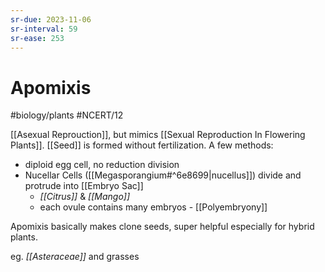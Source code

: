 ```yaml
---
sr-due: 2023-11-06
sr-interval: 59
sr-ease: 253
---
```

# Apomixis
#biology/plants #NCERT/12 

[[Asexual Reprouction]], but mimics [[Sexual Reproduction In Flowering Plants]].
[[Seed]] is formed without fertilization.
A few methods:
- diploid egg cell, no reduction division
- Nucellar Cells ([[Megasporangium#^6e8699|nucellus]]) divide and protrude into [[Embryo Sac]]
	- *[[Citrus]]* & *[[Mango]]*
	- each ovule contains many embryos - [[Polyembryony]]

Apomixis basically makes clone seeds, super helpful especially for hybrid plants. 

eg. *[[Asteraceae]]* and grasses
